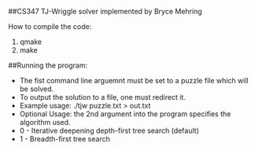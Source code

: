 ##CS347 TJ-Wriggle solver implemented by Bryce Mehring

How to compile the code:

 1. qmake
 2. make

##Running the program:

 * The fist command line arguemnt must be set to a puzzle file which will be solved.
 * To output the solution to a file, one must redirect it.
 * Example usage: ./tjw puzzle.txt > out.txt
 * Optional Usage: the 2nd argument into the program specifies the algorithm used.
 * 0 - Iterative deepening depth-first tree search (default)
 * 1 - Breadth-first tree search


